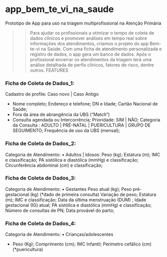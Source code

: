 # app_bem_te_vi_na_saude
Prototipo de App para uso na triagem multiprofissional na Atenção Primária

>> Para ajudar os profissionais  a otimizar o tempo de coleta de dados clínicos e promover análises em tempo real sobre informações dos atendimentos, criamos o projeto do app Bem-te-vi na Saúde. Com uma ficha de atendimento personalizada e registro de dados, o app gera um banco de dados. Após o profissional encerrar os atendimentos da triagem terá uma análise detalhada de perfis clínicos, fatores de risco, dentre outros.
>> FEATURES
### Ficha de Coleta de Dados_1: 
Cadastro de profile: Caso novo | Caso Antigo 
 -   Nome completo; 
Endereço e telefone; 
DN e Idade;
Cartão Nacional de Saúde; 
-    Fora da área de abrangência da UBS (“Match”)
-    Consulta agendada ou Intercorrência;
Prioridade: SIM | NÃO;
Categoria da Consulta : ADULTO | PRÉ-NATAL | PUERICULTURA | GRUPO DE SEGUIMENTO;
Frequência de uso da UBS (mensal);
### Ficha de Coleta de Dados_2: 
Categoria de Atendimento:
▪ Adultos | Idosos:
Peso (kg);
Estatura (m); 
IMC e classificação;
PA sistólica e diastólica (mmHg) e classificação;
Circunferência abdominal (cm) e classificação;
### Ficha de Coleta de Dados_3: 
Categoria de Atendimento:
▪ Gestantes 
Peso atual (kg);
Peso pré-gestacional (kg) (*dado de primeira consulta)
Variação de peso;
Estatura (m);
IMC e classificação;
Data da última menstruação (DUM) ;
Idade gestacional (IG) atual; 
PA sistólica e diastólica (mmHg) e classificação;
Número de consultas de PN;
Data provável do parto;
### Ficha de Coleta de Dados_4: 
Categoria de Atendimento:
▪ Crianças/adolescentes
-   Peso (Kg);
Comprimento (cm);
IMC Infantil;
Perímetro cefálico (cm) (*puericultura)




